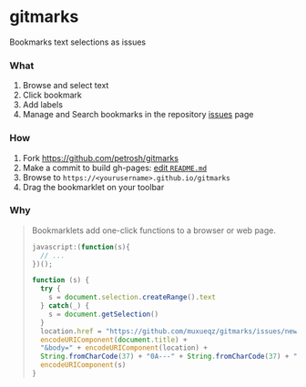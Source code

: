 # gitmarks

Bookmarks text selections as issues

### What

1. Browse and select text
1. Click bookmark
1. Add labels
1. Manage and Search bookmarks in the repository <a href="../../issues">issues</a> page

### How

1. Fork https://github.com/petrosh/gitmarks
1. Make a commit to build gh-pages: <a href="../../edit/gh-pages/README.md">edit `README.md`</a>
1. Browse to `https://<yourusername>.github.io/gitmarks`
1. Drag the bookmarklet on your toolbar

### Why

> Bookmarklets add one-click functions to a browser or web page.
>
> ```js
> javascript:(function(s){
>   // ...
> })();
> ```
>
> ```js
> function (s) {
>   try {
>     s = document.selection.createRange().text
>   } catch(_) {
>     s = document.getSelection()
>   }
>   location.href = "https://github.com/muxueqz/gitmarks/issues/new?title=" +
>   encodeURIComponent(document.title) +
>   "&body=" + encodeURIComponent(location) +
>   String.fromCharCode(37) + "0A---" + String.fromCharCode(37) + "0A" +
>   encodeURIComponent(s)
> }
> ```
